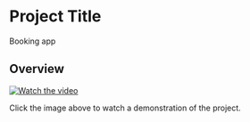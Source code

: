 

# Project Title
Booking app

## Overview

[![Watch the video](https://img.youtube.com/vi/<VIDEO_ID>/0.jpg)](https://github.com/user-attachments/assets/aab52d80-12f1-4efe-bfe8-1dfc1c1649e7)

Click the image above to watch a demonstration of the project.



